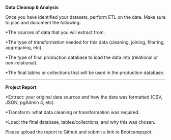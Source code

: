 **Data Cleanup & Analysis**

Once you have identified your datasets, perform ETL on the data. Make sure to plan and document the following:


*The sources of data that you will extract from.


*The type of transformation needed for this data (cleaning, joining, filtering, aggregating, etc).


*The type of final production database to load the data into (relational or non-relational).


*The final tables or collections that will be used in the production database.

------------------------------


**Project Report**

*Extract: your original data sources and how the data was formatted (CSV, JSON, pgAdmin 4, etc).


*Transform: what data cleaning or transformation was required.


*Load: the final database, tables/collections, and why this was chosen.


Please upload the report to Github and submit a link to Bootcampspot.
